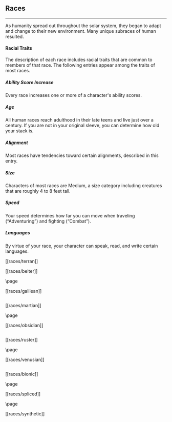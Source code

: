 ## Races

---

As humanity spread out throughout the solar system, they began to adapt and change to their new environment. Many unique subraces of human resulted.

#### Racial Traits

The description of each race includes racial traits that are common to members of that race. The following entries appear among the traits of most races.

##### Ability Score Increase

Every race increases one or more of a character's ability scores.

##### Age

All human races reach adulthood in their late teens and live just over a century. If you are not in your original sleeve, you can determine how old your stack is.

##### Alignment

Most races have tendencies toward certain alignments, described in this entry.

##### Size

Characters of most races are Medium, a size category including creatures that are roughly 4 to 8 feet tall.

##### Speed

Your speed determines how far you can move when traveling (“Adventuring”) and fighting (“Combat”).

##### Languages

By virtue of your race, your character can speak, read, and write certain languages.

[[races/terran]]

[[races/belter]]

\page

[[races/galilean]]

```
```
[[races/martian]]

\page

[[races/obsidian]]

```
```

[[races/ruster]]

\page

[[races/venusian]]

```
```

[[races/bionic]]

\page

[[races/spliced]]

\page

[[races/synthetic]]
